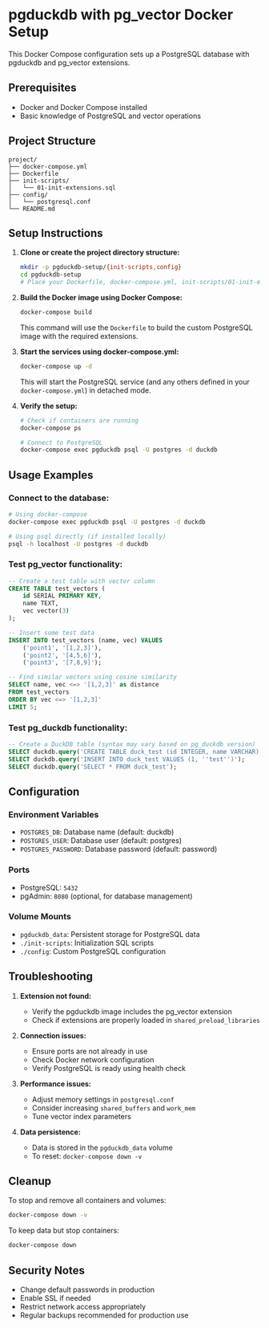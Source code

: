 # pgduckdb with pg_vector Docker Setup

This Docker Compose configuration sets up a PostgreSQL database with pgduckdb and pg_vector extensions.

## Prerequisites

- Docker and Docker Compose installed
- Basic knowledge of PostgreSQL and vector operations

## Project Structure

```
project/
├── docker-compose.yml
├── Dockerfile
├── init-scripts/
│   └── 01-init-extensions.sql
├── config/
│   └── postgresql.conf
└── README.md
```

## Setup Instructions

1. **Clone or create the project directory structure:**
   ```bash
   mkdir -p pgduckdb-setup/{init-scripts,config}
   cd pgduckdb-setup
   # Place your Dockerfile, docker-compose.yml, init-scripts/01-init-extensions.sql, and config/postgresql.conf in the appropriate locations
   ```

2. **Build the Docker image using Docker Compose:**
   ```bash
   docker-compose build
   ```
   This command will use the `Dockerfile` to build the custom PostgreSQL image with the required extensions.

3. **Start the services using docker-compose.yml:**
   ```bash
   docker-compose up -d
   ```
   This will start the PostgreSQL service (and any others defined in your `docker-compose.yml`) in detached mode.

4. **Verify the setup:**
   ```bash
   # Check if containers are running
   docker-compose ps
   
   # Connect to PostgreSQL
   docker-compose exec pgduckdb psql -U postgres -d duckdb
   ```

## Usage Examples

### Connect to the database:
```bash
# Using docker-compose
docker-compose exec pgduckdb psql -U postgres -d duckdb

# Using psql directly (if installed locally)
psql -h localhost -U postgres -d duckdb
```

### Test pg_vector functionality:
```sql
-- Create a test table with vector column
CREATE TABLE test_vectors (
    id SERIAL PRIMARY KEY,
    name TEXT,
    vec vector(3)
);

-- Insert some test data
INSERT INTO test_vectors (name, vec) VALUES 
    ('point1', '[1,2,3]'),
    ('point2', '[4,5,6]'),
    ('point3', '[7,8,9]');

-- Find similar vectors using cosine similarity
SELECT name, vec <=> '[1,2,3]' as distance 
FROM test_vectors 
ORDER BY vec <=> '[1,2,3]' 
LIMIT 5;
```

### Test pg_duckdb functionality:
```sql
-- Create a DuckDB table (syntax may vary based on pg_duckdb version)
SELECT duckdb.query('CREATE TABLE duck_test (id INTEGER, name VARCHAR)');
SELECT duckdb.query('INSERT INTO duck_test VALUES (1, ''test'')');
SELECT duckdb.query('SELECT * FROM duck_test');
```

## Configuration

### Environment Variables

- `POSTGRES_DB`: Database name (default: duckdb)
- `POSTGRES_USER`: Database user (default: postgres)
- `POSTGRES_PASSWORD`: Database password (default: password)

### Ports

- PostgreSQL: `5432`
- pgAdmin: `8080` (optional, for database management)

### Volume Mounts

- `pgduckdb_data`: Persistent storage for PostgreSQL data
- `./init-scripts`: Initialization SQL scripts
- `./config`: Custom PostgreSQL configuration

## Troubleshooting

1. **Extension not found:**
   - Verify the pgduckdb image includes the pg_vector extension
   - Check if extensions are properly loaded in `shared_preload_libraries`

2. **Connection issues:**
   - Ensure ports are not already in use
   - Check Docker network configuration
   - Verify PostgreSQL is ready using health check

3. **Performance issues:**
   - Adjust memory settings in `postgresql.conf`
   - Consider increasing `shared_buffers` and `work_mem`
   - Tune vector index parameters

4. **Data persistence:**
   - Data is stored in the `pgduckdb_data` volume
   - To reset: `docker-compose down -v`

## Cleanup

To stop and remove all containers and volumes:
```bash
docker-compose down -v
```

To keep data but stop containers:
```bash
docker-compose down
```

## Security Notes

- Change default passwords in production
- Enable SSL if needed
- Restrict network access appropriately
- Regular backups recommended for production use